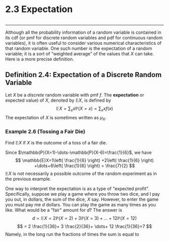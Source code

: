 # 2.3 Expectation
```table-of-contents
```
---
Although all the probability information of a random variable is contained in its cdf (or pmf for discrete random variables and pdf for continuous random variables), it is often useful to consider various numerical characteristics of that random variable. One such number is the expectation of a random variable; it is a sort of “weighted average” of the values that $X$ can take. Here is a more precise definition.

## Definition 2.4: Expectation of a Discrete Random Variable
Let $X$ be a *discrete* random variable with pmf $f$. The **expectation** or expected value) of $X$, denoted by $\mathbb{E}X$, is defined by
$$
\mathbb{E}X = \sum_{x} x \mathbb{P}(X=x) = \sum_{x} xf(x)
$$
The expectation of $X$ is sometimes written as $\mu_{X}$.

### Example 2.6 (Tossing a Fair Die)
Find $\mathbb{E}X$ if $X$ is the outcome of a toss of a fair die.

Since $\mathbb{P}(X=1)-\dots-\mathbb{P}(X-6)=\frac{1}{6}$, we have
$$
\mathbb{E}X=1\left( \frac{1}{6}  \right) +2\left( \frac{1}{6} \right) +\dots+6\left( \frac{1}{6} \right) = \frac{7}{2}
$$
$\mathbb{E}X$ is not necessarily a possible outcome of the random experiment as in the previous example.

One way to interpret the expectation is as a type of "expected profit". Specifically, suppose we play a game where you throw two dice, and I pay you out, in dollars, the sum of the dice, $X$ say. However, to enter the game you must pay me $d$ dollars. You can play the game as many times as you like. What would be a "fair" amount for $d$? The answer is 
$$
d=\mathbb{E}X=2\mathbb{P}(X=2)+3\mathbb{P}(X=3)+\dots+12\mathbb{P}(X=12)
$$
$$
= 2 \frac{1}{36}+ 3 \frac{2}{36}+ \dots+ 12 \frac{1}{36}=7
$$
Namely, in the long run the fractions of times the sum is equal to 